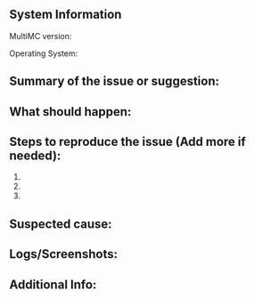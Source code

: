 <!--
Before submitting this issue, please make sure you have:

 1. Filled out this form completely, the only optional field is "additional info".
    - Use as many details as possible and state the problem clearly.
 2. Proof-read your ENTIRE issue report.
    - Grammar and spelling mistakes make issue reports harder to understand.
 3. Made sure your problem is not caused by an issue in your own modpack.
    - We provide support for MultiMC, not your modpack. Problems with your modpack will be ignored.
 4. Given the issue a descriptive title.
    - A good title includes a brief summary of the issue and avoids things such as "Help" and "What?!".
      Use of UPPERCASE is discouraged, as it reads like someone is screaming.
 5. Place all information below the ---- of lines.
    - It makes the issue look pretty
 
If you believe your issue to be a bug, please make sure you check the wiki page: https://github.com/MultiMC/MultiMC5/wiki/Report-a-Bug
-->

System Information
-----------------------------
MultiMC version:

Operating System:

Summary of the issue or suggestion:
----------------------------------------------


What should happen:
------------------------------


Steps to reproduce the issue (Add more if needed):
-------------------------------------------------------------
1.

2.

3.

Suspected cause:
---------------------------


Logs/Screenshots:
----------------------------
[//]: # (Please refer to https://github.com/MultiMC/MultiMC5/wiki/Log-Upload for instructions on how to attach your logs.)


Additional Info:
---------------------------
